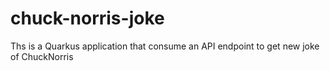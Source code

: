 # chuck-norris-joke
Ths is a Quarkus application that consume an API endpoint to get new joke of ChuckNorris
